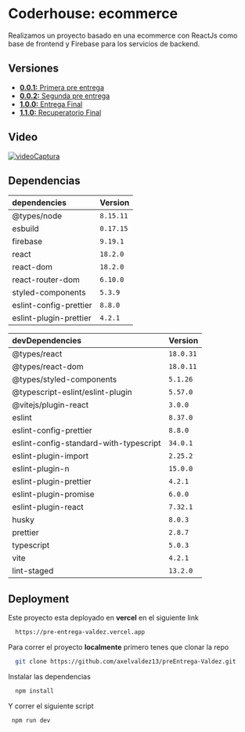 # Coderhouse: ecommerce

Realizamos un proyecto basado en una ecommerce con ReactJs como base de frontend y Firebase para los servicios de backend.

## Versiones

- [**0.0.1:** Primera pre entrega](VERSIONS.md#primera-pre-entrega-001)
- [**0.0.2:** Segunda pre entrega](VERSIONS.md#segunda-pre-entrega-002)
- [**1.0.0:** Entrega Final](VERSIONS.md#entrega-final-100)
- [**1.1.0:** Recuperatorio Final](VERSIONS.md#recuperatorio-final-110)

## Video

[![videoCaptura](https://drive.google.com/file/d/1cAMEUKju3Y119A9VpCtBkHO3HHl-C5EM/view?usp=share_link)](https://drive.google.com/file/d/1cAMEUKju3Y119A9VpCtBkHO3HHl-C5EM/view?usp=share_link)

## Dependencias

| dependencies           | Version   |
| :--------------------- | :-------- |
| @types/node            | `8.15.11` |
| esbuild                | `0.17.15` |
| firebase               | `9.19.1`  |
| react                  | `18.2.0`  |
| react-dom              | `18.2.0`  |
| react-router-dom       | `6.10.0`  |
| styled-components      | `5.3.9`   |
| eslint-config-prettier | `8.8.0`   |
| eslint-plugin-prettier | `4.2.1`   |

| devDependencies                        | Version   |
| :------------------------------------- | :-------- |
| @types/react                           | `18.0.31` |
| @types/react-dom                       | `18.0.11` |
| @types/styled-components               | `5.1.26`  |
| @typescript-eslint/eslint-plugin       | `5.57.0`  |
| @vitejs/plugin-react                   | `3.0.0`   |
| eslint                                 | `8.37.0`  |
| eslint-config-prettier                 | `8.8.0`   |
| eslint-config-standard-with-typescript | `34.0.1`  |
| eslint-plugin-import                   | `2.25.2`  |
| eslint-plugin-n                        | `15.0.0`  |
| eslint-plugin-prettier                 | `4.2.1`   |
| eslint-plugin-promise                  | `6.0.0`   |
| eslint-plugin-react                    | `7.32.1`  |
| husky                                  | `8.0.3`   |
| prettier                               | `2.8.7`   |
| typescript                             | `5.0.3`   |
| vite                                   | `4.2.1`   |
| lint-staged                            | `13.2.0`  |

## Deployment

Este proyecto esta deployado en **vercel** en el siguiente link

```bash
  https://pre-entrega-valdez.vercel.app
```

Para correr el proyecto **localmente** primero tenes que clonar la repo

```bash
  git clone https://github.com/axelvaldez13/preEntrega-Valdez.git
```

Instalar las dependencias

```bash
  npm install
```

Y correr el siguiente script

```bash
 npm run dev
```
